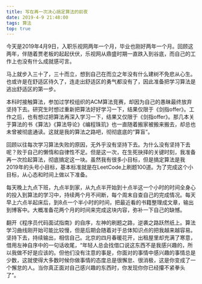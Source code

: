 ```yaml
---
title: 写在再一次决心搞定算法的前夜
date: 2019-4-9 21:48:00
tags: 算法
top: true
---
```


今天是2019年4月9日，入职乐视网两年一个月，毕业也刚好两年一个月。回顾这两年，伴随着贾老板的起起伏伏，乐视网从鼎盛时期一直跌入到谷底，而自己的工作上也没有什么成就感可言。

马上就步入三十了，三十而立，想到自己在而立之年没有什么建树不免悲从心生。也或许是在舒适区待久了，连走出舒适区的勇气都没有了，因此准备把学习算法是逃出舒适区的第一步。

<!-- more -->

本科时接触算法，参加过学校组织的ACM算法竞赛，却因为自己的愚昧最终放弃坚持下去。研究生时想过重新把算法好好学习一下，结果仅限于《剑指offer》。工作之后，也有想过把算法再深入学习一下，结果又仅限于《剑指offer》。那几本关于算法的书《算法》《算法导论》《编程珠玑》也一直随着搬家被搬来搬去，却总也未曾被彻底通读。这就是我的算法之路吧，彻彻底底的“算盲”。

回顾以往每次学习算法失败的原因，无外乎没有坚持下去。为什么没有坚持下去呢？败于自己的懒惰和自律性不足。但是这一次，在生死抉择的关键时刻，我准备再一次捡起算法，彻底搞定这一块。虽然我有很多小目标，但是搞定算法是我2019年的头号小目标，基本标准就是在LeetCode上刷题100道。为了完成这个小目标，从心态和时间上做以下准备。

每天晚上九点下班，九点半到家，从九点半开始到十点半这一个小时的时间全身心的投入到算法的学习中，持续两个月不间断，每个周末自查自己的完成情况。每天早上六点半起床后，到8点一个半小时的时间，把最近看的书籍整理成文章，输出到博客中。大概准备花两个月的时间来完成这块内容，弥补一下自己的缺憾。

翻开《程序员代码面试指南》的自序，左神的刷题之路，逆袭之路跃然纸上。算法学习曲线刚开始可能比较慢，但是后期会随着对于总体知识点的把我越来越容易。坚持下去，持续输出，相信自己。北京的四月春暖花开，出租屋里却充满了寒意，借用左神自序中的一句话收尾，“年轻人总会找借口说这东西不是我感兴趣的，所以我做不好是应该的。但他们没有注意的事是，你面对的事情中感兴趣的事情总是少数，这就使得大多数时候你做事情的态度总是很懈怠、很消极，这是你变成了一个懈怠的人。当你真正面对自己感兴趣的东西时，你发现你你已经攥不紧拳头了”。